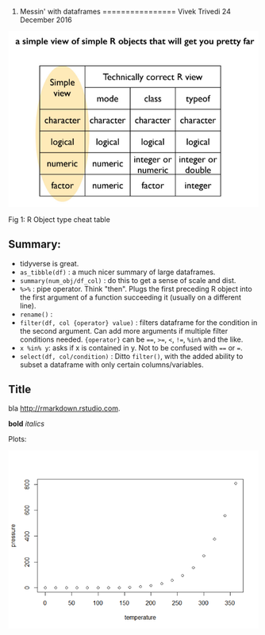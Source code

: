 1.  Messin' with dataframes
================
Vivek Trivedi
24 December 2016

![Fig 1: R object type cheat sheet](fig_1.png)

Fig 1: R Object type cheat table

**Summary:**
------------

-   tidyverse is great.
-   `as_tibble(df)` : a much nicer summary of large dataframes.
-   `summary(num_obj/df_col)` : do this to get a sense of scale and dist.
-   `%>%` : pipe operator. Think "then". Plugs the first preceding R object into the first argument of a function succeeding it (usually on a different line).
-   `rename()` :
-   `filter(df, col {operator} value)` : filters dataframe for the condition in the second argument. Can add more arguments if multiple filter conditions needed. `{operator}` can be `==`, `>=`, `<`, `!=`, `%in%` and the like.
-   `x %in% y`: asks if x is contained in y. Not to be confused with `==` or `=`.
-   `select(df, col/condition)` : Ditto `filter()`, with the added ability to subset a dataframe with only certain columns/variables.

Title
-----

bla <http://rmarkdown.rstudio.com>.

**bold** *italics*

Plots:

![](1_messin_with_dataframes_files/figure-markdown_github/pressure-1.png)
